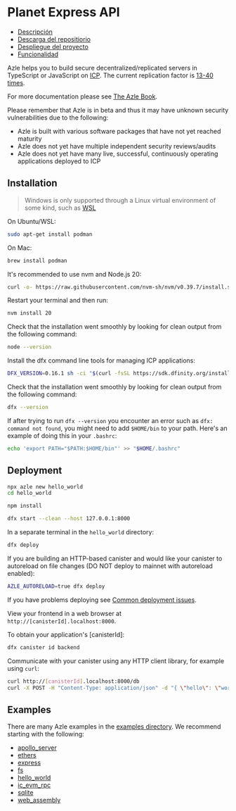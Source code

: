 # Planet Express API 

-   [Descripción](#descripción)
-   [Descarga del repositiorio](#descarga)
-   [Despliegue del proyecto](#despliegue)
-   [Funcionalidad](#funcionalidad)

Azle helps you to build secure decentralized/replicated servers in TypeScript or JavaScript on [ICP](https://internetcomputer.org/). The current replication factor is [13-40 times](https://dashboard.internetcomputer.org/subnets).

For more documentation please see [The Azle Book](https://demergent-labs.github.io/azle/).

Please remember that Azle is in beta and thus it may have unknown security vulnerabilities due to the following:

-   Azle is built with various software packages that have not yet reached maturity
-   Azle does not yet have multiple independent security reviews/audits
-   Azle does not yet have many live, successful, continuously operating applications deployed to ICP

## Installation

> Windows is only supported through a Linux virtual environment of some kind, such as [WSL](https://learn.microsoft.com/en-us/windows/wsl/install)

On Ubuntu/WSL:

```bash
sudo apt-get install podman
```

On Mac:

```bash
brew install podman
```

It's recommended to use nvm and Node.js 20:

```bash
curl -o- https://raw.githubusercontent.com/nvm-sh/nvm/v0.39.7/install.sh | bash
```

Restart your terminal and then run:

```bash
nvm install 20
```

Check that the installation went smoothly by looking for clean output from the following command:

```bash
node --version
```

Install the dfx command line tools for managing ICP applications:

```bash
DFX_VERSION=0.16.1 sh -ci "$(curl -fsSL https://sdk.dfinity.org/install.sh)"
```

Check that the installation went smoothly by looking for clean output from the following command:

```bash
dfx --version
```

If after trying to run `dfx --version` you encounter an error such as `dfx: command not found`, you might need to add `$HOME/bin` to your path. Here's an example of doing this in your `.bashrc`:

```bash
echo 'export PATH="$PATH:$HOME/bin"' >> "$HOME/.bashrc"
```

## Deployment

```bash
npx azle new hello_world
cd hello_world

npm install

dfx start --clean --host 127.0.0.1:8000
```

In a separate terminal in the `hello_world` directory:

```bash
dfx deploy
```

If you are building an HTTP-based canister and would like your canister to autoreload on file changes (DO NOT deploy to mainnet with autoreload enabled):

```bash
AZLE_AUTORELOAD=true dfx deploy
```

If you have problems deploying see [Common deployment issues](https://demergent-labs.github.io/azle/deployment.html#common-deployment-issues).

View your frontend in a web browser at `http://[canisterId].localhost:8000`.

To obtain your application's [canisterId]:

```bash
dfx canister id backend
```

Communicate with your canister using any HTTP client library, for example using `curl`:

```bash
curl http://[canisterId].localhost:8000/db
curl -X POST -H "Content-Type: application/json" -d "{ \"hello\": \"world\" }" http://[canisterId].localhost:8000/db/update
```

## Examples

There are many Azle examples in the [examples directory](https://github.com/demergent-labs/azle/tree/main/examples). We recommend starting with the following:

-   [apollo_server](https://github.com/demergent-labs/azle/tree/main/examples/apollo_server)
-   [ethers](https://github.com/demergent-labs/azle/tree/main/examples/ethers)
-   [express](https://github.com/demergent-labs/azle/tree/main/examples/express)
-   [fs](https://github.com/demergent-labs/azle/tree/main/examples/fs)
-   [hello_world](https://github.com/demergent-labs/azle/tree/main/examples/hello_world)
-   [ic_evm_rpc](https://github.com/demergent-labs/azle/tree/main/examples/ic_evm_rpc)
-   [sqlite](https://github.com/demergent-labs/azle/tree/main/examples/sqlite)
-   [web_assembly](https://github.com/demergent-labs/azle/tree/main/examples/web_assembly)
